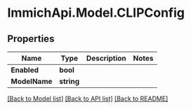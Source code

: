 # ImmichApi.Model.CLIPConfig

## Properties

Name | Type | Description | Notes
------------ | ------------- | ------------- | -------------
**Enabled** | **bool** |  | 
**ModelName** | **string** |  | 

[[Back to Model list]](../README.md#documentation-for-models) [[Back to API list]](../README.md#documentation-for-api-endpoints) [[Back to README]](../README.md)

